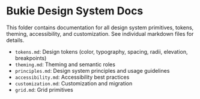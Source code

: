# Bukie Design System Docs

This folder contains documentation for all design system primitives, tokens, theming, accessibility, and customization. See individual markdown files for details.

- `tokens.md`: Design tokens (color, typography, spacing, radii, elevation, breakpoints)
- `theming.md`: Theming and semantic roles
- `principles.md`: Design system principles and usage guidelines
- `accessibility.md`: Accessibility best practices
- `customization.md`: Customization and migration
- `grid.md`: Grid primitives
